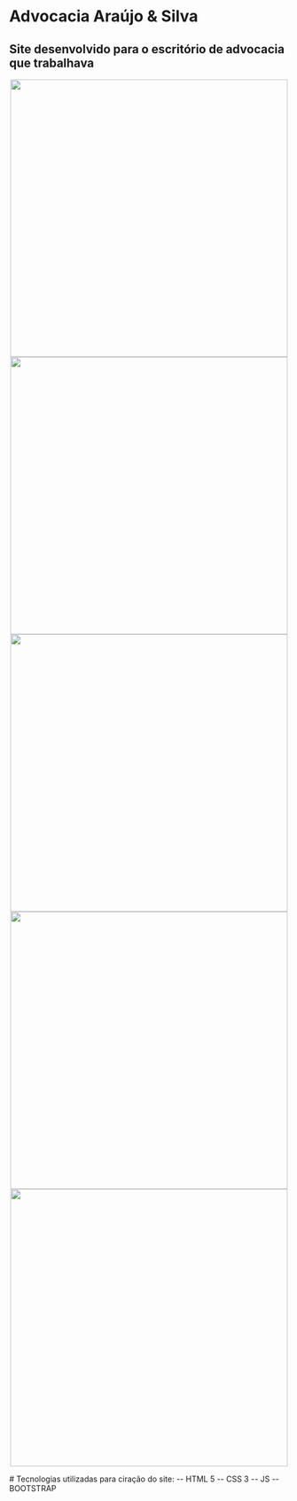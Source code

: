 # Advocacia Araújo & Silva
<h2>Site desenvolvido para o escritório de advocacia que trabalhava</h2>
<p align="center">
<img src="https://github.com/Luan-Carlos-Dantas/advaraujoesilva.com.br/assets/109487706/5e4115ed-c67c-4759-a093-36e45c07a145" width="500">
<img src="https://github.com/Luan-Carlos-Dantas/advaraujoesilva.com.br/assets/109487706/084982ad-fa7f-4c88-af9d-9491b6cd1bac" width="500">
<img src="https://github.com/Luan-Carlos-Dantas/advaraujoesilva.com.br/assets/109487706/56345a46-542b-4e9c-9ce3-87acb3c4f56b" width="500">
<img src="https://github.com/Luan-Carlos-Dantas/advaraujoesilva.com.br/assets/109487706/3381842a-c3eb-419f-8a1f-451933905bd3" width="500">
<img src="https://github.com/Luan-Carlos-Dantas/advaraujoesilva.com.br/assets/109487706/e0cfdd76-130b-405c-bf44-a4d94de6d038" width="500">
</p>
# Tecnologias utilizadas para ciração do site:
-- HTML 5
-- CSS 3 
-- JS
-- BOOTSTRAP

